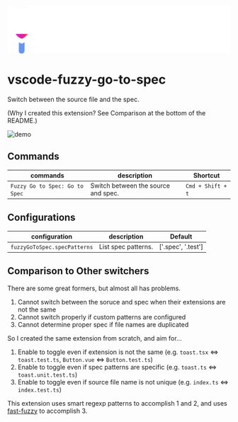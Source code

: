 ![logo](./assets/header.png)

# vscode-fuzzy-go-to-spec

Switch between the source file and the spec.

(Why I created this extension? See Comparison at the bottom of the README.)

![demo](./assets/demo.gif)

## Commands

| commands                       | description                         | Shortcut          |
| ------------------------------ | ----------------------------------- | ----------------- |
| `Fuzzy Go to Spec: Go to Spec` | Switch between the source and spec. | `Cmd + Shift + t` |

## Configurations

| configuration                | description         | Default            |
| ---------------------------- | ------------------- | ------------------ |
| `fuzzyGoToSpec.specPatterns` | List spec patterns. | ['.spec', '.test'] |

## Comparison to Other switchers

There are some great formers, but almost all has problems.

1. Cannot switch between the soruce and spec when their extensions are not the same
2. Cannot switch properly if custom patterns are configured
3. Cannot determine proper spec if file names are duplicated

So I created the same extension from scratch, and aim for...

1. Enable to toggle even if extension is not the same (e.g. `toast.tsx` <=> `toast.test.ts`, `Button.vue` <=> `Button.test.ts`)
2. Enable to toggle even if spec patterns are specific (e.g. `toast.ts` <=> `toast.unit.test.ts`)
3. Enable to toggle even if source file name is not unique (e.g. `index.ts` <=> `index.test.ts`)

This extension uses smart regexp patterns to accomplish 1 and 2, and uses [fast-fuzzy](https://github.com/EthanRutherford/fast-fuzzy) to accomplish 3.

